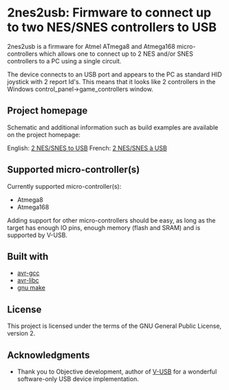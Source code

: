 # 2nes2usb: Firmware to connect up to two NES/SNES controllers to USB

2nes2usb is a firmware for Atmel ATmega8 and Atmega168 micro-controllers which allows one to
connect up to 2 NES and/or SNES controllers to a PC using a single circuit.

The device connects to an USB port and appears to the
PC as standard HID joystick with 2 report Id's. This means
that it looks like 2 controllers in the Windows
control_panel->game_controllers window.

## Project homepage

Schematic and additional information such as build examples are available on the project homepage:

English: [2 NES/SNES to USB](http://www.raphnet.net/electronique/2nes2usb/index_en.php)
French: [2 NES/SNES à USB](http://www.raphnet.net/electronique/2nes2usb/index.php)

## Supported micro-controller(s)

Currently supported micro-controller(s):

* Atmega8
* Atmega168

Adding support for other micro-controllers should be easy, as long as the target has enough
IO pins, enough memory (flash and SRAM) and is supported by V-USB.

## Built with

* [avr-gcc](https://gcc.gnu.org/wiki/avr-gcc)
* [avr-libc](http://www.nongnu.org/avr-libc/)
* [gnu make](https://www.gnu.org/software/make/manual/make.html)

## License

This project is licensed under the terms of the GNU General Public License, version 2.

## Acknowledgments

* Thank you to Objective development, author of [V-USB](https://www.obdev.at/products/vusb/index.html) for a wonderful software-only USB device implementation.
